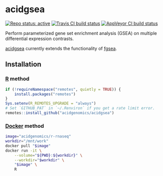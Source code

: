 # acidgsea

[![Repo status: active](https://www.repostatus.org/badges/latest/active.svg)](https://www.repostatus.org/#active)
[![Travis CI build status](https://travis-ci.com/acidgenomics/acidgsea.svg?branch=master)](https://travis-ci.com/acidgenomics/acidgsea)
[![AppVeyor CI build status](https://ci.appveyor.com/api/projects/status/fa5hpl1hbf4memee/branch/master?svg=true)](https://ci.appveyor.com/project/mjsteinbaugh/acidgsea/branch/master)

Perform parameterized gene set enrichment analysis (GSEA) on multiple differential expression contrasts.

[acidgsea][] currently extends the functionality of [fgsea][].

## Installation

### [R][] method

```r
if (!requireNamespace("remotes", quietly = TRUE)) {
    install.packages("remotes")
}
Sys.setenv(R_REMOTES_UPGRADE = "always")
# Set `GITHUB_PAT` in `~/.Renviron` if you get a rate limit error.
remotes::install_github("acidgenomics/acidgsea")
```

### [Docker][] method

```sh
image="acidgenomics/r-rnaseq"
workdir="/mnt/work"
docker pull "$image"
docker run -it \
    --volume="${PWD}:${workdir}" \
    --workdir="$workdir" \
    "$image" \
    R
```

[acidgsea]: https://acidgsea.acidgenomics.com/
[biocmanager]: https://cran.r-project.org/package=BiocManager
[bioconductor]: https://bioconductor.org/
[docker]: https://www.docker.com/
[fgsea]: https://bioconductor.org/packages/fgsea/
[r]: https://www.r-project.org
